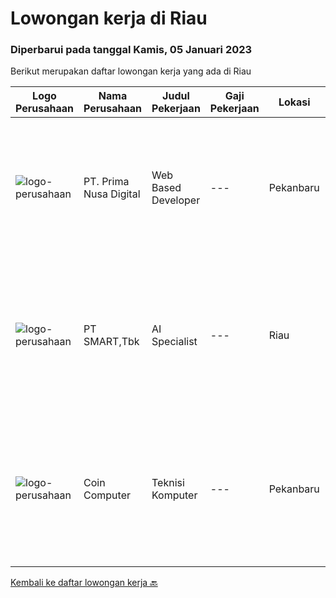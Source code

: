 
  # Lowongan kerja di Riau

  ### Diperbarui pada tanggal Kamis, 05 Januari 2023

  Berikut merupakan daftar lowongan kerja yang ada di Riau

  |Logo Perusahaan | Nama Perusahaan | Judul Pekerjaan | Gaji Pekerjaan | Lokasi | Deskripsi | Tanggal diunggah | Pranala |
  | -------------- | --------------- | --------------- | --------- | --------- | -------------- | ------- | ----------- |
  |![logo-perusahaan](https://image-service-cdn.seek.com.au/f956cb45e918b85338d4fffd09754b457c55b81e/ee4dce1061f3f616224767ad58cb2fc751b8d2dc)|PT. Prima Nusa Digital|Web Based Developer|---|Pekanbaru|Work on Site Full time in Pekanbaru Minimum 2 years of software development experience in web Proficient in Typescript, ExpressJS/Node, ReactJs, Cloud...|Kamis, 29 Desember 2022|https://www.jobstreet.co.id/id/job/web-based-developer-4143134?token=0~0f059ab5-7637-441c-a8d9-978020077f45&sectionRank=1&jobId=jobstreet-id-job-4143134|
|![logo-perusahaan](https://image-service-cdn.seek.com.au/e0f2789e04f1707f717e820cb0fceb109a953b16/ee4dce1061f3f616224767ad58cb2fc751b8d2dc)|PT SMART,Tbk|AI Specialist|---|Riau|Job Descriptions: Research and develop existing computer vision algorithms to solve desired used cases Develop and adapt advanced computer vision and...|Kamis, 29 Desember 2022|https://www.jobstreet.co.id/id/job/ai-specialist-4160610?token=0~0f059ab5-7637-441c-a8d9-978020077f45&sectionRank=2&jobId=jobstreet-id-job-4160610|
|![logo-perusahaan](https://i.ibb.co/sqvTCh9/112815900-stock-vector-no-image-available-icon-flat-vector.webp)|Coin Computer|Teknisi Komputer|---|Pekanbaru|Kualifikasi : Pendidikan minimal SMA / SMK Usia maksimal 30 tahun Mahir dalam memperbaiki komputer, laptop, printer, dll Dapar bekerja sesuai SOP...|Selasa, 20 Desember 2022|https://www.jobstreet.co.id/id/job/teknisi-komputer-4150287?token=0~0f059ab5-7637-441c-a8d9-978020077f45&sectionRank=3&jobId=jobstreet-id-job-4150287|


  [Kembali ke daftar lowongan kerja 🔙](../README.md#daftar-lowongan-kerja)
  